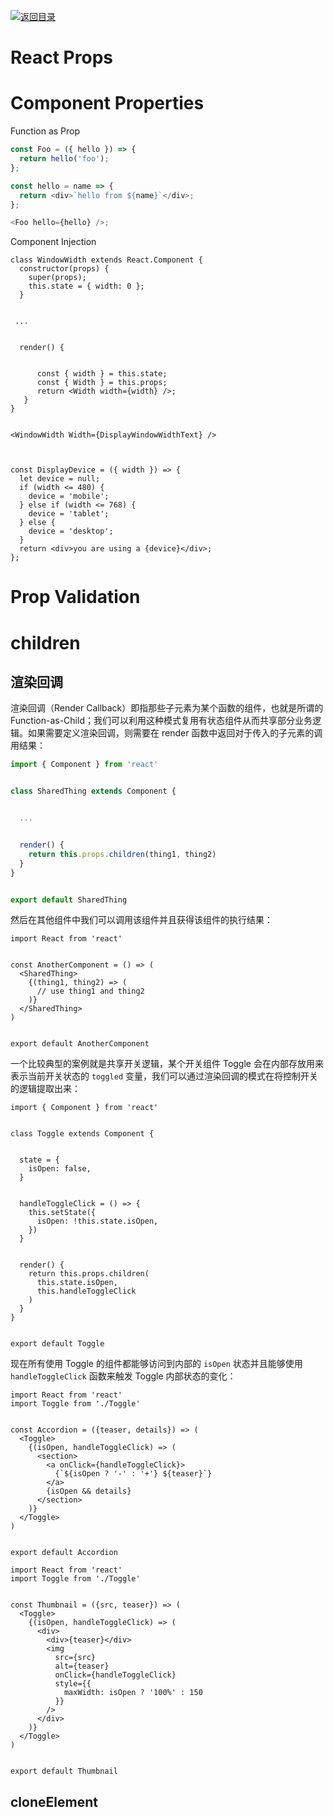 [![返回目录](https://parg.co/UY3)](https://parg.co/U0I)

# React Props

# Component Properties

Function as Prop

```js
const Foo = ({ hello }) => {
  return hello('foo');
};

const hello = name => {
  return <div>`hello from ${name}`</div>;
};

<Foo hello={hello} />;
```

Component Injection

```
class WindowWidth extends React.Component {
  constructor(props) {
    super(props);
    this.state = { width: 0 };
  }


 ...


  render() {


      const { width } = this.state;
      const { Width } = this.props;
      return <Width width={width} />;
   }
}


<WindowWidth Width={DisplayWindowWidthText} />



const DisplayDevice = ({ width }) => {
  let device = null;
  if (width <= 480) {
    device = 'mobile';
  } else if (width <= 768) {
    device = 'tablet';
  } else {
    device = 'desktop';
  }
  return <div>you are using a {device}</div>;
};
```

# Prop Validation

# children

## 渲染回调

渲染回调（Render Callback）即指那些子元素为某个函数的组件，也就是所谓的 Function-as-Child；我们可以利用这种模式复用有状态组件从而共享部分业务逻辑。如果需要定义渲染回调，则需要在 render 函数中返回对于传入的子元素的调用结果：

```js
import { Component } from 'react'


class SharedThing extends Component {


  ...


  render() {
    return this.props.children(thing1, thing2)
  }
}


export default SharedThing
```

然后在其他组件中我们可以调用该组件并且获得该组件的执行结果：

```
import React from 'react'


const AnotherComponent = () => (
  <SharedThing>
    {(thing1, thing2) => (
      // use thing1 and thing2
    )}
  </SharedThing>
)


export default AnotherComponent
```

一个比较典型的案例就是共享开关逻辑，某个开关组件 Toggle 会在内部存放用来表示当前开关状态的 `toggled` 变量，我们可以通过渲染回调的模式在将控制开关的逻辑提取出来：

```
import { Component } from 'react'


class Toggle extends Component {


  state = {
    isOpen: false,
  }


  handleToggleClick = () => {
    this.setState({
      isOpen: !this.state.isOpen,
    })
  }


  render() {
    return this.props.children(
      this.state.isOpen,
      this.handleToggleClick
    )
  }
}


export default Toggle
```

现在所有使用 Toggle 的组件都能够访问到内部的 `isOpen` 状态并且能够使用 `handleToggleClick` 函数来触发 Toggle 内部状态的变化：

```
import React from 'react'
import Toggle from './Toggle'


const Accordion = ({teaser, details}) => (
  <Toggle>
    {(isOpen, handleToggleClick) => (
      <section>
        <a onClick={handleToggleClick}>
          {`${isOpen ? '-' : '+'} ${teaser}`}
        </a>
        {isOpen && details}
      </section>
    )}
  </Toggle>
)


export default Accordion
```

```
import React from 'react'
import Toggle from './Toggle'


const Thumbnail = ({src, teaser}) => (
  <Toggle>
    {(isOpen, handleToggleClick) => (
      <div>
        <div>{teaser}</div>
        <img
          src={src}
          alt={teaser}
          onClick={handleToggleClick}
          style={{
            maxWidth: isOpen ? '100%' : 150
          }}
        />
      </div>
    )}
  </Toggle>
)


export default Thumbnail
```

## cloneElement
